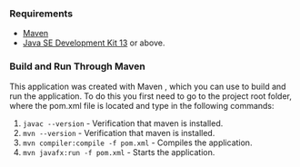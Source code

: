 ### Requirements 

* [Maven](https://maven.apache.org/)
* [Java SE Development Kit 13](https://www.oracle.com/technetwork/java/javase/downloads/jdk13-downloads-5672538.html) or above.

### Build and Run Through Maven 

This application was created with Maven
, which you can use to build and run the application. To do this you first need to go to the project root folder, where the pom.xml file is located and type in the following commands:

1. `javac --version` - Verification that maven is installed. 
1. `mvn --version` - Verification that maven is installed. 
1. `mvn compiler:compile -f pom.xml` - Compiles the application. 
4. `mvn javafx:run -f pom.xml` - Starts the application. 

 
 